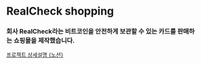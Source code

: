 # RealCheck shopping
### 회사 RealCheck라는 비트코인을 안전하게 보관할 수 있는 카드를 판매하는 쇼핑몰을 제작했습니다.
[프로젝트 상세설명 {노션} ](https://enormous-silence-69a.notion.site/RealCheck-shopping-48592143a7fc49deb133d7999c02f96f)
